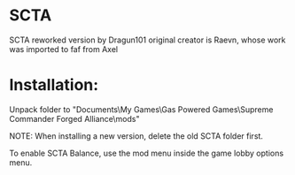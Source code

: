 # SCTA
SCTA reworked version by Dragun101
original creator is Raevn, whose work was imported to faf from Axel

# Installation:
Unpack folder to "Documents\My Games\Gas Powered Games\Supreme Commander Forged Alliance\mods"

NOTE: When installing a new version, delete the old SCTA folder first.

To enable SCTA Balance, use the mod menu inside the game lobby options menu.
